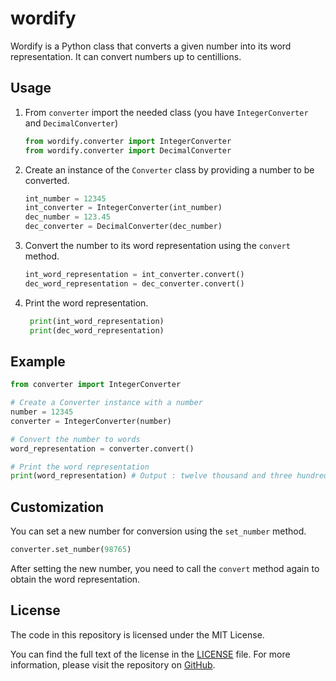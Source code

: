 # wordify
Wordify is a Python class that converts a given number into its word representation. It can convert numbers up to centillions.

## Usage

1. From `converter` import the needed class (you have `IntegerConverter` and `DecimalConverter`)
   ```python
   from wordify.converter import IntegerConverter
   from wordify.converter import DecimalConverter
   ```

2. Create an instance of the `Converter` class by providing a number to be converted.
   ```python
   int_number = 12345
   int_converter = IntegerConverter(int_number)
   dec_number = 123.45
   dec_converter = DecimalConverter(dec_number)
   ```

3. Convert the number to its word representation using the `convert` method.
   ```python
   int_word_representation = int_converter.convert()
   dec_word_representation = dec_converter.convert()
   ```

4. Print the word representation.
   ```python
    print(int_word_representation)
    print(dec_word_representation)
   ```

## Example

```python
from converter import IntegerConverter

# Create a Converter instance with a number
number = 12345
converter = IntegerConverter(number)

# Convert the number to words
word_representation = converter.convert()

# Print the word representation
print(word_representation) # Output : twelve thousand and three hundred forty five
```

## Customization

You can set a new number for conversion using the `set_number` method.
   ```python
   converter.set_number(98765)
   ```
After setting the new number, you need to call the `convert` method again to obtain the word representation.

## License

The code in this repository is licensed under the MIT License.

You can find the full text of the license in the [LICENSE](https://github.com/fathiabdelmalek/wordify/blob/main/LICENSE) file. For more information, please visit the repository on [GitHub](https://github.com/fathiabdelmalek/wordify).